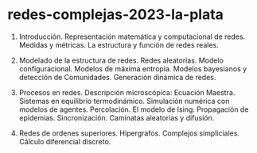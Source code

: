 # redes-complejas-2023-la-plata

1. Introducción. Representación matemática y computacional de redes. Medidas y métricas. La estructura y función de redes reales.

2. Modelado de la estructura de redes. Redes aleatorias. Modelo configuracional. Modelos de máxima entropía. Modelos bayesianos y detección de Comunidades. Generación dinámica de redes.

3. Procesos en redes. Descripción microscópica: Ecuación Maestra. Sistemas en equilibrio termodinámico. Simulación numérica con modelos de agentes. Percolación. El modelo de Ising. Propagación de epidemias. Sincronización. Caminatas aleatorias y difusión.

4. Redes de ordenes superiores. Hipergrafos. Complejos simpliciales. Cálculo diferencial discreto.

